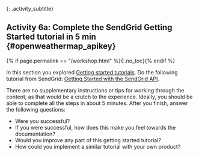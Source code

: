 {: .activity_subtitle}
## <i class="fa fa-user-circle"></i> Activity 6a: Complete the SendGrid Getting Started tutorial in 5 min {#openweathermap_apikey}
{% if page.permalink == "/workshop.html" %}{:.no_toc}{% endif %}

In this section you explored [Getting started tutorials]({{site.rooturl}}docapis_doc_getting_started_section.html). Do the following tutorial from SendGrid: [Getting Started with the SendGrid API](https://sendgrid.com/docs/for-developers/sending-email/api-getting-started/).

There are no supplementary instructions or tips for working through the content, as that would be a crutch to the experience. Ideally, you should be able to complete all the steps in about 5 minutes. After you finish, answer the following questions:

*  Were you successful?
*  If you were successful, how does this make you feel towards the documentation?
*  Would you improve any part of this getting started tutorial?
*  How could you implement a similar tutorial with your own product?
